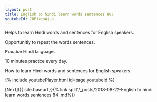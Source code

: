 ```yaml
---
layout: post
title: English to hindi learn words sentences 807 
youtubeId: C8PtKqbWj-o
---
```

 
 
Helps to learn Hindi words and sentences for English speakers.

Opportunitiy to repeat the words sentences. 

Practice Hindi language. 
 
10 minutes practice every day. 
 
How to learn Hindi words and sentences for English speakers 
 
{% include youtubePlayer.html id=page.youtubeId %}
 
 
[Next]({{ site.baseurl }}{% link  split1/_posts/2018-08-22-English to hindi learn words sentences 84 .md%})
 
